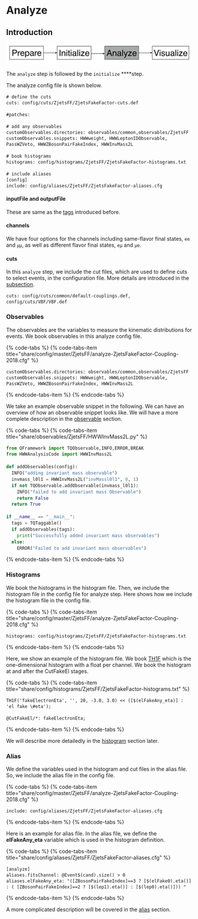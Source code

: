 # Analyze

## Introduction

![](../../../../../.gitbook/assets/ying-mu-kuai-zhao-20190610-xia-wu-8.13.21.png)

The `analyze` step is followed by the `initialize` ****step.

The analyze config file is shown below.

```text
# define the cuts
cuts: config/cuts/ZjetsFF/ZjetsFakeFactor-cuts.def

#patches: 

# add any observables
customObservables.directories: observables/common,observables/ZjetsFF
customObservables.snippets: HWWweight, HWWLeptonIDObservable, PassWZVeto, HWWZBosonPairFakeIndex, HWWInvMass2L

# book histograms
histograms: config/histograms/ZjetsFF/ZjetsFakeFactor-histograms.txt

# include aliases
[config]
include: config/aliases/ZjetsFF/ZjetsFakeFactor-aliases.cfg
```

#### inputFile and outputFile

These are same as the [tags](../initialize/#inputfile) introduced before. 

#### channels

We have four options for the channels including same-flavor final states, `ee` and `μμ`, as well as different flavor final states, `eμ` and `μe`.

#### cuts

In this `analyze` step, we include the cut files, which are used to define cuts to select events, in the configuration file. More details are introduced in the [subsection](cuts.md). 

```text
cuts: config/cuts/common/default-couplings.def, config/cuts/VBF/VBF.def
```





### Observables

The observables are the variables to measure the kinematic distributions for events. We book observables in this analyze config file. 

{% code-tabs %}
{% code-tabs-item title="share/config/master/ZjetsFF/analyze-ZjetsFakeFactor-Coupling-2018.cfg" %}
```text
customObservables.directories: observables/common,observables/ZjetsFF
customObservables.snippets: HWWweight, HWWLeptonIDObservable, PassWZVeto, HWWZBosonPairFakeIndex, HWWInvMass2L
```
{% endcode-tabs-item %}
{% endcode-tabs %}

We take an example observable snippet in the following. We can have an overview of how an observable snippet looks like. We will have a more complete description in the [observable](observables.md) section.

{% code-tabs %}
{% code-tabs-item title="share/observables/ZjetsFF/HWWInvMass2L.py" %}
```python
from QFramework import TQObservable,INFO,ERROR,BREAK
from HWWAnalysisCode import HWWInvMass2L

def addObservables(config):
  INFO("adding invariant mass observable")
  invmass_l0l1 = HWWInvMass2L("invMassl0l1", 0, 1)
  if not TQObservable.addObservable(invmass_l0l1):
    INFO("failed to add invariant mass Observable")
    return False
  return True

if __name__ == "__main__":
  tags = TQTaggable()
  if addObservables(tags):
    print("Successfully added invariant mass observables")
  else:
    ERROR("Failed to add invariant mass observables")
```
{% endcode-tabs-item %}
{% endcode-tabs %}

### Histograms

We book the histograms in the histogram file. Then, we include the histogram file in the config file for analyze step. Here shows how we include the histogram file in the config file.

{% code-tabs %}
{% code-tabs-item title="share/config/master/ZjetsFF/analyze-ZjetsFakeFactor-Coupling-2018.cfg" %}
```text
histograms: config/histograms/ZjetsFF/ZjetsFakeFactor-histograms.txt
```
{% endcode-tabs-item %}
{% endcode-tabs %}

 Here, we show an example of the histogram file. We book [TH1F](https://root.cern.ch/doc/master/classTH1F.html) which is the one-dimensional histogram with a float per channel. We book the histogram at and after the CutFakeEl stages.

{% code-tabs %}
{% code-tabs-item title="share/config/histograms/ZjetsFF/ZjetsFakeFactor-histograms.txt" %}
```text
TH1F('fakeElectronEta', '', 20, -3.0, 3.0) << ([$(elFakeAny_eta)] : 'el fake \#eta');

@CutFakeEl/*: fakeElectronEta;
```
{% endcode-tabs-item %}
{% endcode-tabs %}

We will describe more detailedly in the [histogram](histograms.md) section later.

### Alias

We define the variables used in the histogram and cut files in the alias file. So, we include the alias file in the config file.

{% code-tabs %}
{% code-tabs-item title="share/config/master/ZjetsFF/analyze-ZjetsFakeFactor-Coupling-2018.cfg" %}
```text
include: config/aliases/ZjetsFF/ZjetsFakeFactor-aliases.cfg
```
{% endcode-tabs-item %}
{% endcode-tabs %}

Here is an example for alias file. In the alias file, we define the **elFakeAny\_eta** variable which is used in the histogram definition.

{% code-tabs %}
{% code-tabs-item title="share/config/aliases/ZjetsFF/ZjetsFakeFactor-aliases.cfg" %}
```text
[analyze]
aliases.fitsChannel: @Event$(cand).size() > 0
aliases.elFakeAny_eta: "([ZBosonPairFakeIndex]==3 ? [$(elFake0).eta()] : ( [ZBosonPairFakeIndex]==2 ? [$(lep1).eta()] : [$(lep0).eta()])) "
```
{% endcode-tabs-item %}
{% endcode-tabs %}

A more complicated description will be covered in the [alias](alias.md) section.

